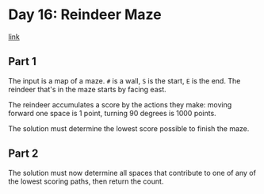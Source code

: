 # Day 16: Reindeer Maze

[link](https://adventofcode.com/2024/day/16)

## Part 1

The input is a map of a maze. `#` is a wall, `S` is the start, `E` is the end. The reindeer that's in the maze starts by facing east.

The reindeer accumulates a score by the actions they make: moving forward one space is 1 point, turning 90 degrees is 1000 points.

The solution must determine the lowest score possible to finish the maze.

## Part 2

The solution must now determine all spaces that contribute to one of any of the lowest scoring paths, then return the count.
